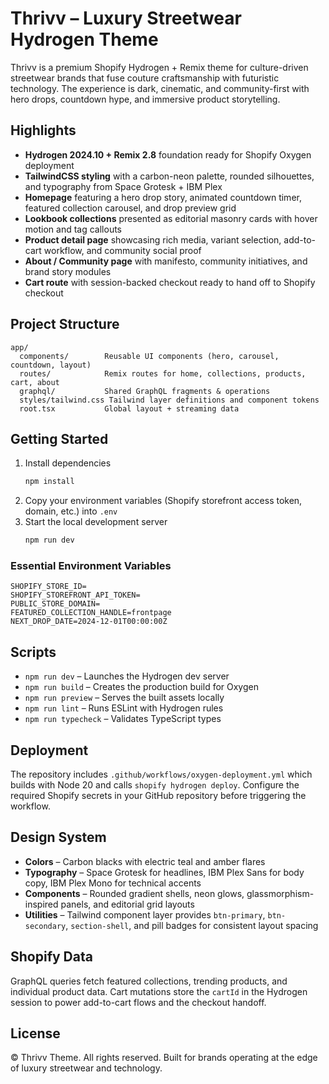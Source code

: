 # Thrivv – Luxury Streetwear Hydrogen Theme   

Thrivv is a premium Shopify Hydrogen + Remix theme for culture-driven streetwear brands that fuse couture craftsmanship with futuristic technology. The experience is dark, cinematic, and community-first with hero drops, countdown hype, and immersive product storytelling.

## Highlights

- **Hydrogen 2024.10 + Remix 2.8** foundation ready for Shopify Oxygen deployment
- **TailwindCSS styling** with a carbon-neon palette, rounded silhouettes, and typography from Space Grotesk + IBM Plex
- **Homepage** featuring a hero drop story, animated countdown timer, featured collection carousel, and drop preview grid
- **Lookbook collections** presented as editorial masonry cards with hover motion and tag callouts
- **Product detail page** showcasing rich media, variant selection, add-to-cart workflow, and community social proof
- **About / Community page** with manifesto, community initiatives, and brand story modules
- **Cart route** with session-backed checkout ready to hand off to Shopify checkout

## Project Structure

```
app/
  components/        Reusable UI components (hero, carousel, countdown, layout)
  routes/            Remix routes for home, collections, products, cart, about
  graphql/           Shared GraphQL fragments & operations
  styles/tailwind.css Tailwind layer definitions and component tokens
  root.tsx           Global layout + streaming data
```

## Getting Started

1. Install dependencies
   ```bash
   npm install
   ```
2. Copy your environment variables (Shopify storefront access token, domain, etc.) into `.env`
3. Start the local development server
   ```bash
   npm run dev
   ```

### Essential Environment Variables

```
SHOPIFY_STORE_ID=
SHOPIFY_STOREFRONT_API_TOKEN=
PUBLIC_STORE_DOMAIN=
FEATURED_COLLECTION_HANDLE=frontpage
NEXT_DROP_DATE=2024-12-01T00:00:00Z
```

## Scripts

- `npm run dev` – Launches the Hydrogen dev server
- `npm run build` – Creates the production build for Oxygen
- `npm run preview` – Serves the built assets locally
- `npm run lint` – Runs ESLint with Hydrogen rules
- `npm run typecheck` – Validates TypeScript types

## Deployment

The repository includes `.github/workflows/oxygen-deployment.yml` which builds with Node 20 and calls `shopify hydrogen deploy`. Configure the required Shopify secrets in your GitHub repository before triggering the workflow.

## Design System

- **Colors** – Carbon blacks with electric teal and amber flares
- **Typography** – Space Grotesk for headlines, IBM Plex Sans for body copy, IBM Plex Mono for technical accents
- **Components** – Rounded gradient shells, neon glows, glassmorphism-inspired panels, and editorial grid layouts
- **Utilities** – Tailwind component layer provides `btn-primary`, `btn-secondary`, `section-shell`, and pill badges for consistent layout spacing

## Shopify Data

GraphQL queries fetch featured collections, trending products, and individual product data. Cart mutations store the `cartId` in the Hydrogen session to power add-to-cart flows and the checkout handoff.

## License

© Thrivv Theme. All rights reserved. Built for brands operating at the edge of luxury streetwear and technology.
